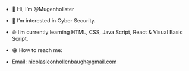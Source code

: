- 👋 Hi, I’m @Mugenhollster
- 👀 I’m interested in Cyber Security.
- 🌐 I’m currently learning HTML, CSS, Java Script, React & Visual Basic Script.

- 😁 How to reach me:
- Email: nicolasleonhollenbaugh@gmail.com
<!---
NLH21/NLH21 is a ✨ special ✨ repository because its `README.md` (this file) appears on your GitHub profile.
You can click the Preview link to take a look at your changes.
--->
